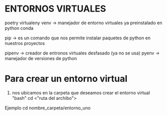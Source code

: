 # ENTORNOS VIRTUALES
poetry
virtualeny
venv -> manejador de entorno virtuales ya preinstalado en python
conda

pip -> es un comando que nos permite instalar paquetes de python en nuestros proyectos

pipenv -> creador de entronos virtuales desfasado (ya no se usa)
pyenv -> manejador de versiones de python

# Para crear un entorno virtual

1. nos ubicamos en la carpeta que deseamos crear el entorno virtual "bash"
cd <"ruta del archibo">

Ejemplo
cd nombre_carpeta/entorno_uno